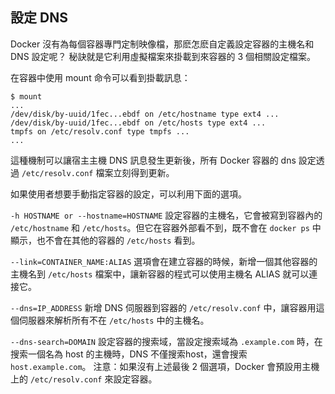 ## 設定 DNS
Docker 沒有為每個容器專門定制映像檔，那麽怎麽自定義設定容器的主機名和 DNS 設定呢？
秘訣就是它利用虛擬檔案來掛載到來容器的 3 個相關設定檔案。

在容器中使用 mount 命令可以看到掛載訊息：
```
$ mount
...
/dev/disk/by-uuid/1fec...ebdf on /etc/hostname type ext4 ...
/dev/disk/by-uuid/1fec...ebdf on /etc/hosts type ext4 ...
tmpfs on /etc/resolv.conf type tmpfs ...
...
```
這種機制可以讓宿主主機 DNS 訊息發生更新後，所有 Docker 容器的 dns 設定透過 `/etc/resolv.conf` 檔案立刻得到更新。

如果使用者想要手動指定容器的設定，可以利用下面的選項。

`-h HOSTNAME or --hostname=HOSTNAME`
設定容器的主機名，它會被寫到容器內的 `/etc/hostname` 和 `/etc/hosts`。但它在容器外部看不到，既不會在 `docker ps` 中顯示，也不會在其他的容器的 `/etc/hosts` 看到。

`--link=CONTAINER_NAME:ALIAS`
選項會在建立容器的時候，新增一個其他容器的主機名到 `/etc/hosts` 檔案中，讓新容器的程式可以使用主機名 ALIAS 就可以連接它。

`--dns=IP_ADDRESS`
新增 DNS 伺服器到容器的 `/etc/resolv.conf` 中，讓容器用這個伺服器來解析所有不在 `/etc/hosts` 中的主機名。

`--dns-search=DOMAIN`
設定容器的搜索域，當設定搜索域為 `.example.com` 時，在搜索一個名為 host 的主機時，DNS 不僅搜索host，還會搜索 `host.example.com`。
注意：如果沒有上述最後 2 個選項，Docker 會預設用主機上的 `/etc/resolv.conf` 來設定容器。
